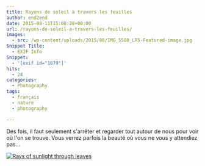 ```yaml
---
title: Rayons de soleil à travers les feuilles
author: end2end
date: 2015-08-11T15:08:28+00:00
url: /rayons-de-soleil-a-travers-les-feuilles/
images:
  - src: /wp-content/uploads/2015/08/IMG_5580_LR5-Featured-image.jpg
Snippet Title:
  - EXIF Info
Snippet:
  - '[exif id="1079"]'
hits:
  - 24
categories:
  - Photography
tags:
  - français
  - nature
  - photography

---
```

Des fois, il faut seulement s'arrêter et regarder tout autour de nous pour voir où l'on se trouve. Vous verrez parfois la beauté où vous ne vous y attendiez pas...

[![Rays of sunlight through leaves](/wp-content/uploads/2015/08/IMG_5580_LR5-300x200.jpg "Rays of sunlight through leaves")](https://www.flickr.com/photos/154618444@N05/36871014724/in/dateposted-public/)
